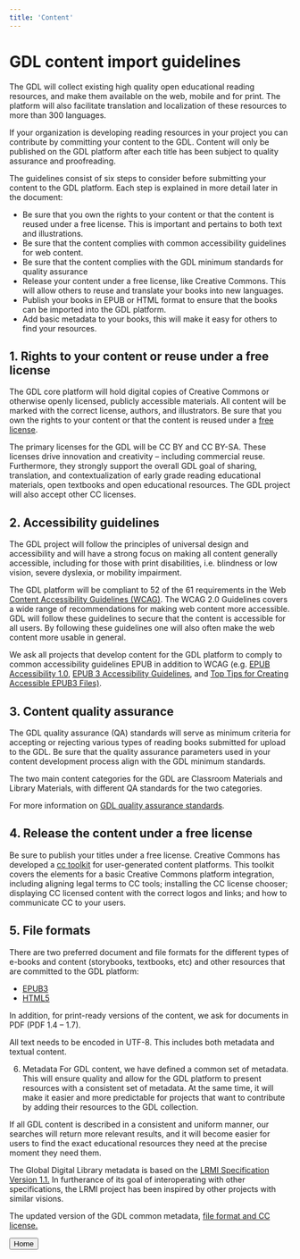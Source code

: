 ```yaml
---
title: 'Content'
---
```


<content>

# GDL content import guidelines

The GDL will collect existing high quality open educational reading resources, and make them available on the web, mobile and for print. The platform will also facilitate translation and localization of these resources to more than 300 languages.

If your organization is developing reading resources in your project you can contribute by committing your content to the GDL. Content will only be published on the GDL platform after each title has been subject to quality assurance and proofreading.

The guidelines consist of six steps to consider before submitting your content to the GDL platform. Each step is explained in more detail later in the document:

- Be sure that you own the rights to your content or that the content is reused under a free license. This is important and pertains to both text and illustrations.
- Be sure that the content complies with common accessibility guidelines for web content.
- Be sure that the content complies with the GDL minimum standards for quality assurance
- Release your content under a free license, like Creative Commons. This will allow others to reuse and translate your books into new languages.
- Publish your books in EPUB or HTML format to ensure that the books can be imported into the GDL platform.
- Add basic metadata to your books, this will make it easy for others to find your resources.

## 1. Rights to your content or reuse under a free license

The GDL core platform will hold digital copies of Creative Commons or otherwise openly licensed, publicly accessible materials. All content will be marked with the correct license, authors, and illustrators. Be sure that you own the rights to your content or that the content is reused under a [free license](http://home.digitallibrary.io/cc/).

The primary licenses for the GDL will be CC BY and CC BY-SA. These licenses drive innovation and creativity – including commercial reuse. Furthermore, they strongly support the overall GDL goal of sharing, translation, and contextualization of early grade reading educational materials, open textbooks and open educational resources. The GDL project will also accept other CC licenses.

## 2. Accessibility guidelines

The GDL project will follow the principles of universal design and accessibility and will have a strong focus on making all content generally accessible, including for those with print disabilities, i.e. blindness or low vision, severe dyslexia, or mobility impairment.

The GDL platform will be compliant to 52 of the 61 requirements in the Web [Content Accessibility Guidelines (WCAG)](https://www.w3.org/WAI/standards-guidelines/wcag/). The WCAG 2.0 Guidelines covers a wide range of recommendations for making web content more accessible. GDL will follow these guidelines to secure that the content is accessible for all users. By following these guidelines one will also often make the web content more usable in general.

We ask all projects that develop content for the GDL platform to comply to common accessibility guidelines EPUB in addition to WCAG (e.g. [EPUB Accessibility 1.0](http://www.idpf.org/epub/a11y/accessibility.html), [EPUB 3 Accessibility Guidelines](https://idpf.github.io/a11y-guidelines/), and [Top Tips for Creating Accessible EPUB3 Files)](http://diagramcenter.org/54-9-tips-for-creating-accessible-epub-3-files.html).

## 3. Content quality assurance

The GDL quality assurance (QA) standards will serve as minimum criteria for accepting or rejecting various types of reading books submitted for upload to the GDL. Be sure that the quality assurance parameters used in your content development process align with the GDL minimum standards.

The two main content categories for the GDL are Classroom Materials and Library Materials, with different QA standards for the two categories.

For more information on [GDL quality assurance standards](https://home.digitallibrary.io/qa/).

## 4. Release the content under a free license

Be sure to publish your titles under a free license. Creative Commons has developed a [cc toolkit](https://creativecommons.org/platform/toolkit/) for user-generated content platforms. This toolkit covers the elements for a basic Creative Commons platform integration, including aligning legal terms to CC tools; installing the CC license chooser; displaying CC licensed content with the correct logos and links; and how to communicate CC to your users.

## 5. File formats

There are two preferred document and file formats for the different types of e-books and content (storybooks, textbooks, etc) and other resources that are committed to the GDL platform:

- [EPUB3](https://en.wikipedia.org/wiki/EPUB)
- [HTML5](https://www.w3.org/TR/html5/)

In addition, for print-ready versions of the content, we ask for documents in PDF (PDF 1.4 – 1.7).

All text needs to be encoded in UTF-8. This includes both metadata and textual content.

6. Metadata
   For GDL content, we have defined a common set of metadata. This will ensure quality and allow for the GDL platform to present resources with a consistent set of metadata. At the same time, it will make it easier and more predictable for projects that want to contribute by adding their resources to the GDL collection.

If all GDL content is described in a consistent and uniform manner, our searches will return more relevant results, and it will become easier for users to find the exact educational resources they need at the precise moment they need them.

The Global Digital Library metadata is based on the [LRMI Specification Version 1.1.](http://lrmi.dublincore.net/) In furtherance of its goal of interoperating with other specifications, the LRMI project has been inspired by other projects with similar visions.

The updated version of the GDL common metadata, [file format and CC license.](https://docs.google.com/document/d/e/2PACX-1vREQ7fUXgSE7lGMl9OJkneddkWffO4sDnMG5Vn-IleK35fJSFqnC-6ulK1Ss3eoETCHeLn0wPvcxJOf/pub)

<button to="/">Home</button>

</content>
